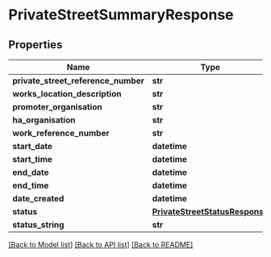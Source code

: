 # PrivateStreetSummaryResponse

## Properties
Name | Type | Description | Notes
------------ | ------------- | ------------- | -------------
**private_street_reference_number** | **str** |  | 
**works_location_description** | **str** |  | 
**promoter_organisation** | **str** |  | 
**ha_organisation** | **str** |  | 
**work_reference_number** | **str** |  | 
**start_date** | **datetime** |  | 
**start_time** | **datetime** |  | [optional] 
**end_date** | **datetime** |  | 
**end_time** | **datetime** |  | [optional] 
**date_created** | **datetime** |  | 
**status** | [**PrivateStreetStatusResponse**](PrivateStreetStatusResponse.md) |  | 
**status_string** | **str** |  | 

[[Back to Model list]](../README.md#documentation-for-models) [[Back to API list]](../README.md#documentation-for-api-endpoints) [[Back to README]](../README.md)

